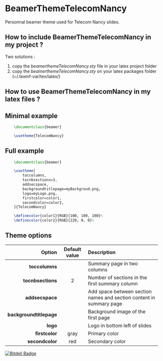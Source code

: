 BeamerThemeTelecomNancy
=======================

Personnal beamer theme used for Telecom Nancy slides.

## How to include BeamerThemeTelecomNancy in my project ?

Two solutions :
  1. copy the *beamerthemeTelecomNancy.sty* file in your latex project folder
  2. copy the *beamerthemeTelecomNancy.sty* on your latex packages folder (~/.texmf-var/tex/latex/)

## How to use BeamerThemeTelecomNancy in my latex files ?

Minimal example
---------------

```latex
	\documentclass{beamer}

	\usetheme{TelecomNancy}
```

Full example
------------

```latex
	\documentclass{beamer}

	\usetheme[
		toccolumns,
		tocnbsections=3,
		addsecspace,
		backgroundtitlepage=myBackgroud.png,
		logo=myLogo.png,
		firstcolor=color1,
		secondcolor=color2,
	]{TelecomNancy}

	\definecolor{color1}{RGB}{100, 100, 100}%
	\definecolor{color2}{RGB}{220, 0, 0}%
```

## Theme options

Option					| Default value | Description
-----------------------:|:-------------:|:-------------------------------------------------------------------
**toccolumns**			|				| Summary page in two columns
**tocnbsections**		|	2			| Number of sections in the first summary column
**addsecspace**			|				| Add space between section names and section content in summary page
**backgroundtitlepage**	|				| Background image of the first page
**logo**				|				| Logo in bottom left of slides
**firstcolor**			|	gray		| Primary color
**secondcolor**			|	red			| Secondary color

[![Bitdeli Badge](https://d2weczhvl823v0.cloudfront.net/akrah/beamerthemetelecomnancy/trend.png)](https://bitdeli.com/free "Bitdeli Badge")

